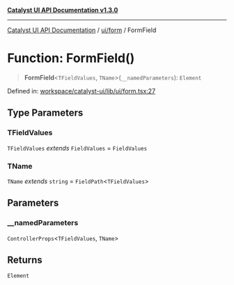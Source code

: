 [**Catalyst UI API Documentation v1.3.0**](../../../README.md)

---

[Catalyst UI API Documentation](../../../README.md) / [ui/form](../README.md) / FormField

# Function: FormField()

> **FormField**\<`TFieldValues`, `TName`\>(`__namedParameters`): `Element`

Defined in: [workspace/catalyst-ui/lib/ui/form.tsx:27](https://github.com/TheBranchDriftCatalyst/catalyst-ui/blob/main/lib/ui/form.tsx#L27)

## Type Parameters

### TFieldValues

`TFieldValues` _extends_ `FieldValues` = `FieldValues`

### TName

`TName` _extends_ `string` = `FieldPath`\<`TFieldValues`\>

## Parameters

### \_\_namedParameters

`ControllerProps`\<`TFieldValues`, `TName`\>

## Returns

`Element`
